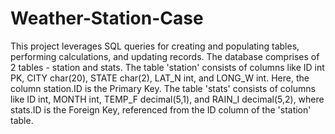 # Weather-Station-Case
This project leverages SQL queries for creating and populating tables, performing calculations, and updating records. The database comprises of 2 tables - station and stats. The table 'station' consists of columns like ID int PK, CITY char(20), STATE char(2), LAT_N int, and LONG_W int. Here, the column station.ID is the Primary Key. The table 'stats' consists of columns like ID int, MONTH int, TEMP_F decimal(5,1), and RAIN_I decimal(5,2), where stats.ID is the Foreign Key, referenced from the ID column of the 'station' table.
